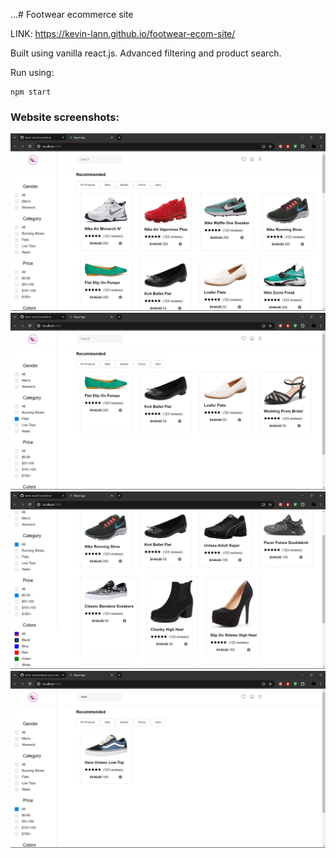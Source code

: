 ...# Footwear ecommerce site

LINK: https://kevin-lann.github.io/footwear-ecom-site/

Built using vanilla react.js. Advanced filtering and product search.

Run using:

```
npm start
```

### Website screenshots:

![Thumb](./thumbnails/Screenshot%20(14).png)
![Thumb](./thumbnails/Screenshot%20(15).png)
![Thumb](./thumbnails/Screenshot%20(17).png)
![Thumb](./thumbnails/Screenshot%20(19).png)
